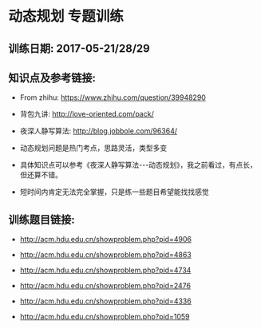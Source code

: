 # 动态规划 专题训练
## 训练日期: 2017-05-21/28/29

## 知识点及参考链接:

* From zhihu: <https://www.zhihu.com/question/39948290>

* 背包九讲: <http://love-oriented.com/pack/>

* 夜深人静写算法: <http://blog.jobbole.com/96364/>

* 动态规划问题是热门考点，思路灵活，类型多变

* 具体知识点可以参考《夜深人静写算法---动态规划》，我之前看过，有点长，但还算不错。

* 短时间内肯定无法完全掌握，只是练一些题目希望能找找感觉


## 训练题目链接:

* <http://acm.hdu.edu.cn/showproblem.php?pid=4906>

* <http://acm.hdu.edu.cn/showproblem.php?pid=4863>

* <http://acm.hdu.edu.cn/showproblem.php?pid=4734>

* <http://acm.hdu.edu.cn/showproblem.php?pid=2476>

* <http://acm.hdu.edu.cn/showproblem.php?pid=4336>

* <http://acm.hdu.edu.cn/showproblem.php?pid=1059>
